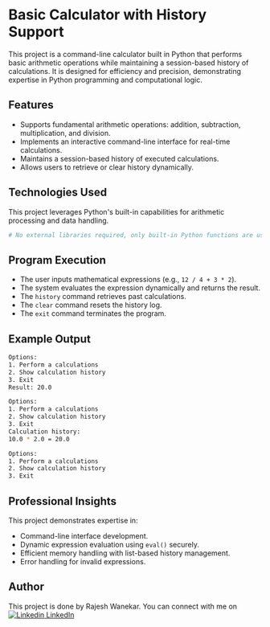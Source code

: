 # Basic Calculator with History Support

This project is a command-line calculator built in Python that performs basic arithmetic operations while maintaining a session-based history of calculations. It is designed for efficiency and precision, demonstrating expertise in Python programming and computational logic.

## Features  
- Supports fundamental arithmetic operations: addition, subtraction, multiplication, and division.  
- Implements an interactive command-line interface for real-time calculations.  
- Maintains a session-based history of executed calculations.  
- Allows users to retrieve or clear history dynamically.  

## Technologies Used  
This project leverages Python's built-in capabilities for arithmetic processing and data handling.

```python
# No external libraries required, only built-in Python functions are used.
```

## Program Execution  
- The user inputs mathematical expressions (e.g., `12 / 4 + 3 * 2`).  
- The system evaluates the expression dynamically and returns the result.  
- The `history` command retrieves past calculations.  
- The `clear` command resets the history log.  
- The `exit` command terminates the program.

## Example Output  
```sh
Options:
1. Perform a calculations
2. Show calculation history
3. Exit
Result: 20.0

Options:
1. Perform a calculations
2. Show calculation history
3. Exit
Calculation history:
10.0 * 2.0 = 20.0

Options:
1. Perform a calculations
2. Show calculation history
3. Exit
```

## Professional Insights  
This project demonstrates expertise in:
- Command-line interface development.
- Dynamic expression evaluation using `eval()` securely.
- Efficient memory handling with list-based history management.
- Error handling for invalid expressions.

## Author  
This project is done by Rajesh Wanekar.
You can connect with me on [![Linkedin](https://i.sstatic.net/gVE0j.png) LinkedIn](https://www.linkedin.com/in/rajesh-wanekar-342288320/)
